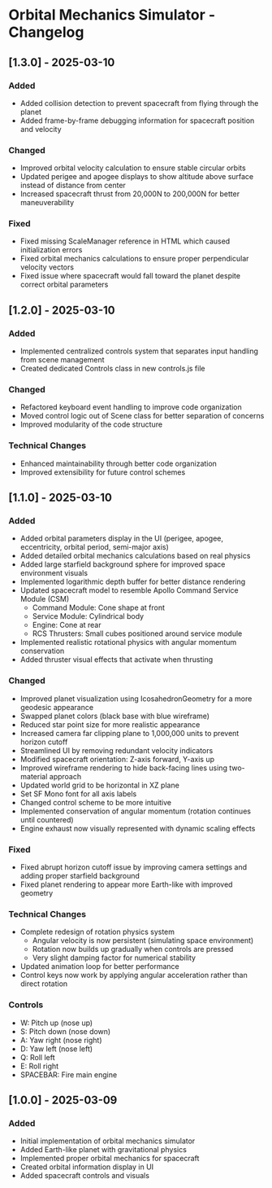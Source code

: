 # Orbital Mechanics Simulator - Changelog

## [1.3.0] - 2025-03-10

### Added
- Added collision detection to prevent spacecraft from flying through the planet
- Added frame-by-frame debugging information for spacecraft position and velocity

### Changed
- Improved orbital velocity calculation to ensure stable circular orbits
- Updated perigee and apogee displays to show altitude above surface instead of distance from center
- Increased spacecraft thrust from 20,000N to 200,000N for better maneuverability

### Fixed
- Fixed missing ScaleManager reference in HTML which caused initialization errors
- Fixed orbital mechanics calculations to ensure proper perpendicular velocity vectors
- Fixed issue where spacecraft would fall toward the planet despite correct orbital parameters

## [1.2.0] - 2025-03-10

### Added
- Implemented centralized controls system that separates input handling from scene management
- Created dedicated Controls class in new controls.js file

### Changed
- Refactored keyboard event handling to improve code organization
- Moved control logic out of Scene class for better separation of concerns
- Improved modularity of the code structure

### Technical Changes
- Enhanced maintainability through better code organization
- Improved extensibility for future control schemes

## [1.1.0] - 2025-03-10

### Added
- Added orbital parameters display in the UI (perigee, apogee, eccentricity, orbital period, semi-major axis)
- Added detailed orbital mechanics calculations based on real physics
- Added large starfield background sphere for improved space environment visuals
- Implemented logarithmic depth buffer for better distance rendering
- Updated spacecraft model to resemble Apollo Command Service Module (CSM)
  - Command Module: Cone shape at front
  - Service Module: Cylindrical body
  - Engine: Cone at rear
  - RCS Thrusters: Small cubes positioned around service module
- Implemented realistic rotational physics with angular momentum conservation
- Added thruster visual effects that activate when thrusting

### Changed
- Improved planet visualization using IcosahedronGeometry for a more geodesic appearance
- Swapped planet colors (black base with blue wireframe)
- Reduced star point size for more realistic appearance
- Increased camera far clipping plane to 1,000,000 units to prevent horizon cutoff
- Streamlined UI by removing redundant velocity indicators
- Modified spacecraft orientation: Z-axis forward, Y-axis up
- Improved wireframe rendering to hide back-facing lines using two-material approach
- Updated world grid to be horizontal in XZ plane
- Set SF Mono font for all axis labels
- Changed control scheme to be more intuitive
- Implemented conservation of angular momentum (rotation continues until countered)
- Engine exhaust now visually represented with dynamic scaling effects

### Fixed
- Fixed abrupt horizon cutoff issue by improving camera settings and adding proper starfield background
- Fixed planet rendering to appear more Earth-like with improved geometry

### Technical Changes
- Complete redesign of rotation physics system
  - Angular velocity is now persistent (simulating space environment)
  - Rotation now builds up gradually when controls are pressed
  - Very slight damping factor for numerical stability
- Updated animation loop for better performance
- Control keys now work by applying angular acceleration rather than direct rotation

### Controls
- W: Pitch up (nose up)
- S: Pitch down (nose down)
- A: Yaw right (nose right) 
- D: Yaw left (nose left)
- Q: Roll left
- E: Roll right
- SPACEBAR: Fire main engine

## [1.0.0] - 2025-03-09

### Added
- Initial implementation of orbital mechanics simulator
- Added Earth-like planet with gravitational physics
- Implemented proper orbital mechanics for spacecraft
- Created orbital information display in UI
- Added spacecraft controls and visuals
